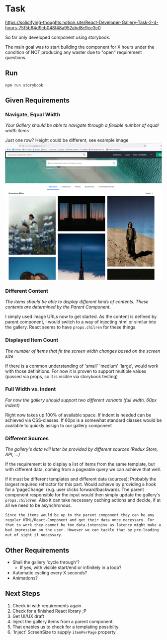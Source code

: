 # Task

https://solidifying-thoughts.notion.site/React-Developer-Gallery-Task-2-4-hours-75f5b64d9cb048f48a952abd8c9ce3c0

So far only developed component using storybook.

The main goal was to start building the component for X hours under the condition of NOT producing any waster due to "open" requirement questions.

## Run

    npm run storybook

## Given Requirements

### Navigate, Equal Width

*Your Gallery should be able to navigate through a flexible number of equal width items* 

Just one row? Height could be different, see example image ![Pexels Screenshot](./imgs/pexels-com.png)

### Different Content

*The items should be able to display different kinds of contents. These contents are determined by the Parent Component.*

I simply used image URLs now to get started. As the content is defined by parent component, I would switch to a way of injecting html or similar into the gallery. React seems to have `props.chilren` for these things.


### Displayed Item Count

*The number of items that fit the screen width changes based on the screen size*

 If there is a common understanding of 'small' 'medium' 'large', would work with those definitions. For now it is proven to support multiple values (passed via props, so it is visible via storybook testing)

### Full Width vs. indent

*For now the gallery should support two different variants (full width, 60px indent)*

 Right now takes up 100% of available space. If indent is needed can be achieved via CSS-classes. If 60px is a somewhat standard classes would be available to quickly assign to our gallery component


### Different Sources

*The gallery's data will later be provided by different sources (Redux Store, API, ...)*

If the requirement is to display a list of items from the same template, but with different data, coming from a pageable query we can achieve that well.

If it must be different templates and different data (sources):
    Probably the largest required refractor for this part. Would achieve by providing a hook for a 'pageChange' (e.g. user clicks forward/backward). The parent component responsible for the input would then simply update the gallery's `props.children`. Also it can take necessary caching actions and decide, if at all we need to be asynchronous.

    Since the items would be up to the parent component they can be any regular HTML/React-Component and get their data once necessary. For that to work they cannot be too data-intensive as latency might make a bad impression on the user. However we can tackle that by pre-loading out of sight if necessary.

## Other Requirements

* Shall the gallery 'cycle through'?
  * If yes, with visible start/end or infinitely in a loop?
* Automatic cycling every X seconds?
* Animations?

## Next Steps

1. Check in with requirements again
2. Check for a finished React library ;P
3. Get UI/UX draft
4. Inject the gallery items from a parent component.
5. That enables us to check for a templating possibilty.
6. 'Inject' ScreenSize to supply `itemPerPage` property
